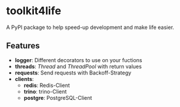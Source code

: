 # toolkit4life
A PyPI package to help speed-up development and make life easier.

## Features
- **logger**: Different decorators to use on your fuctions
- **threads**: *Thread* and *ThreadPool* with return values
- **requests**: Send requests with Backoff-Strategy
- **clients**:
  - **redis**: Redis-Client
  - **trino**: trino-Client
  - **postgre**: PostgreSQL-Client
